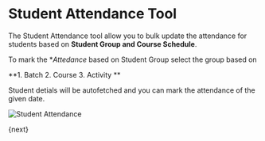 <!-- add-breadcrumbs -->
# Student Attendance Tool

The Student Attendance tool allow you to bulk update the attendance for students based on **Student Group and Course Schedule**.

To mark the **Attedance* based on Student Group select the group based on 

**1. Batch
  2. Course
  3. Activity **

Student detials will be autofetched and you can mark the attendance of the given date. 

<img class="screenshot" alt="Student Attendance" src="/docs/assets/img/education/setup/student-attendance-tool.gif">

{next}